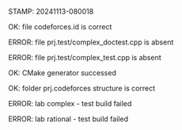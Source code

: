 STAMP: 20241113-080018
OK: file codeforces.id is correct
ERROR: file prj.test/complex_doctest.cpp is absent
ERROR: file prj.test/complex_test.cpp is absent
OK: CMake generator successed
OK: folder prj.codeforces structure is correct
ERROR: lab complex - test build failed
ERROR: lab rational - test build failed
